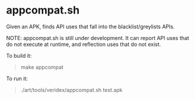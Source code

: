 appcompat.sh
============

Given an APK, finds API uses that fall into the blacklist/greylists APIs.

NOTE: appcompat.sh is still under development. It can report
API uses that do not execute at runtime, and reflection uses
that do not exist.

To build it:
> make appcompat

To run it:
> ./art/tools/veridex/appcompat.sh test.apk
